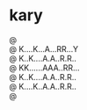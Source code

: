 # kary

@ <br/>
@ K....K...A...RR...Y<br/>
@ K..K....A.A..R.R..<br/>
@ KK......AAA..RR...<br/>
@ K..K....A.A..R.R..<br/>
@ K....K..A.A..R.R..<br/>
@ <br/>

<!--
@ ...............
@ K..K..A..RR...Y @
@ K.K..A.A.R.R..@ @
@ KK...AAA.RR...@ @
@ K.K..A.A.R.R.. @
@ K..K.A.A.R.R.. @
@ .................
-->
